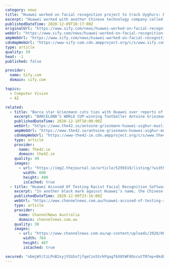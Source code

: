 ```yaml
---
category: news
title: "Huawei worked on facial recognition project to track Uyghurs: Report"
excerpt: "Huawei worked with another Chinese technology company called Megvii on a facial recognition system to track and monitor Uyghur minorities, said a new report from IPVM, a leading video surveillance information source."
publishedDateTime: 2020-12-09T10:17:00Z
originalUrl: "https://www.sify.com/news/huawei-worked-on-facial-recognition-project-to-track-uyghurs-report-news-education-umjiPEcbejjdg.html"
webUrl: "https://www.sify.com/news/huawei-worked-on-facial-recognition-project-to-track-uyghurs-report-news-education-umjiPEcbejjdg.html"
ampWebUrl: "https://www.sify.com/news/huawei-worked-on-facial-recognition-project-to-track-uyghurs-report-news-education-umjiPEcbejjdg.html"
cdnAmpWebUrl: "https://www-sify-com.cdn.ampproject.org/c/s/www.sify.com/news/huawei-worked-on-facial-recognition-project-to-track-uyghurs-report-news-education-umjiPEcbejjdg.html"
type: article
quality: 39
heat: -1
published: false

provider:
  name: Sify.com
  domain: sify.com

topics:
  - Computer Vision
  - AI

related:
  - title: "Barca star Griezmann cuts ties with Huawei over reports of facial recognition surveillance"
    excerpt: "BARCELONA’S WORLD CUP-winning footballer Antoine Griezmann says he is ending his sponsorship contract with Huawei over reports the Chinese telecoms giant was involved in the surveillance of Uighur Muslims."
    publishedDateTime: 2020-12-10T18:00:00Z
    webUrl: "https://www.the42.ie/antoine-griezmann-huawei-uighur-muslims-5295619-Dec2020/"
    ampWebUrl: "https://www.the42.ie/antoine-griezmann-huawei-uighur-muslims-5295619-Dec2020/?amp=1"
    cdnAmpWebUrl: "https://www-the42-ie.cdn.ampproject.org/c/s/www.the42.ie/antoine-griezmann-huawei-uighur-muslims-5295619-Dec2020/?amp=1"
    type: article
    provider:
      name: The42.ie
      domain: the42.ie
    quality: 49
    images:
      - url: "https://img2.thejournal.ie/article/5295619/listing/?width=600&version=5295628"
        width: 600
        height: 400
        isCached: true
  - title: "Huawei Accused Of Testing Racist Facial Recognition Software To Help China Track Muslims"
    excerpt: "In another black mark against Huawei’s name, the Chinese-owned tech titan is now being accused of testing a facial recognition tool which could spot oppressed Uighur Muslims and alert authorities of their presence."
    publishedDateTime: 2020-12-09T23:16:00Z
    webUrl: "https://www.channelnews.com.au/huawei-accused-of-testing-racist-facial-recognition-software-to-help-china-track-muslims/"
    type: article
    provider:
      name: ChannelNews Australia
      domain: channelnews.com.au
    quality: 30
    images:
      - url: "https://www.channelnews.com.au/wp-content/uploads/2020/06/huawei-logo-1-784x487-1.jpg"
        width: 784
        height: 487
        isCached: true

secured: "nbmjWY/CzLPnB2xyjVSGSn7jfqeCzo5SrkPqagT6X8tWF8OscutTRfep+8kdLCwiRWZesvrXfZbVdjPhcS4Kjv61usbltHkWQJmzR5//SETq2/O+Y+YslJ1Uiglu3RtqqSAMlcFs0xcg24rAKAIeIMC3YnzOPX3whspf9VuE+lMeF9rGOA5FT5AXCPJKpwVmFAUKHqKh6XPwKwDvbCEKdungHMaUC3yM3S9RWY5xNVQofZPkMbmP053toFsa96UB6K6Og9INz1w/D1y+MXEqe9CAVUedaDEJaJSgNRy+L1lWSa7vkEcQPz9lJiq5pWAS6AWJLojWaH++xVMobQMcdJ0Zkp6TZfww1eDEAg8gK0E=;54SACePT11uOcqC3LABrNg=="
---
```


